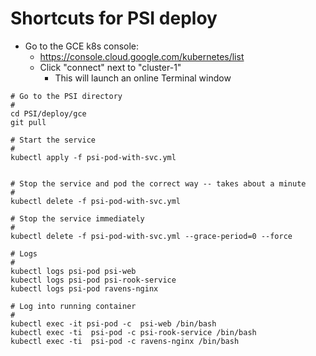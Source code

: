 # Shortcuts for PSI deploy


- Go to the GCE k8s console:
  - https://console.cloud.google.com/kubernetes/list
  - Click "connect" next to "cluster-1"
    - This will launch an online Terminal window

```
# Go to the PSI directory
#
cd PSI/deploy/gce
git pull

# Start the service
#
kubectl apply -f psi-pod-with-svc.yml


# Stop the service and pod the correct way -- takes about a minute
#
kubectl delete -f psi-pod-with-svc.yml

# Stop the service immediately
#
kubectl delete -f psi-pod-with-svc.yml --grace-period=0 --force
```

```
# Logs
#
kubectl logs psi-pod psi-web
kubectl logs psi-pod psi-rook-service
kubectl logs psi-pod ravens-nginx

# Log into running container
#
kubectl exec -it psi-pod -c  psi-web /bin/bash
kubectl exec -ti  psi-pod -c psi-rook-service /bin/bash
kubectl exec -ti  psi-pod -c ravens-nginx /bin/bash
```
